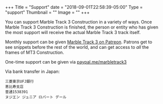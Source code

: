 +++
Title = "Support"
date = "2018-09-01T22:58:39-05:00"
Type = "support"
Thumbnail = ""
Image = ""
+++

You can support Marble Track 3 Construction in a variety of ways.  Once Marble Track 3 Construction is finished, the person or entity who has given the most support will receive the actual Marble Track 3 track itself.

Monthly support can be given [Marble Track 3 on Patreon](https://www.patreon.com/marbletrack3).  Patrons get to see snippets before the rest of the world, and can get access to *all* the frames of MT3 Construction.

One-time support can be given via [paypal.me/marbletrack3](https://www.paypal.me/marbletrack3) 

Via bank transfer in Japan:

    三菱東京UFJ銀行
    恵比寿支店
    普通1538391
    ヌジエン ジュニア ロバート デール